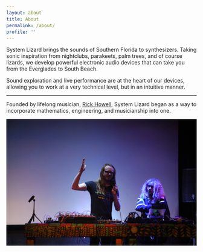 ```yaml
---
layout: about
title: About
permalink: /about/
profile: ''
---
```



System Lizard brings the sounds of Southern Florida to synthesizers. Taking sonic inspiration from nightclubs, parakeets, palm trees, and of course lizards, we develop powerful electronic audio devices that can take you from the Everglades to South Beach.

Sound exploration and live performance are at the heart of our devices, allowing you to work at a very technical level, but in an intuitive manner.


___

Founded by lifelong musician, [Rick Howell](https://rick-howell.github.io/), System Lizard began as a way to incorporate mathematics, engineering, and musicianship into one. 

![Founder / CEO](/img/rickatsynthbattle.webp)